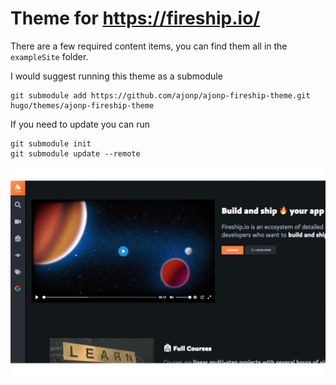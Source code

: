 # Theme for https://fireship.io/

There are a few required content items, you can find them all in the `exampleSite` folder.

I would suggest running this theme as a submodule
```
git submodule add https://github.com/ajonp/ajonp-fireship-theme.git hugo/themes/ajonp-fireship-theme
```

If you need to update you can run 
```
git submodule init
git submodule update --remote
```

![Screenshot](./images/screenshot.png)